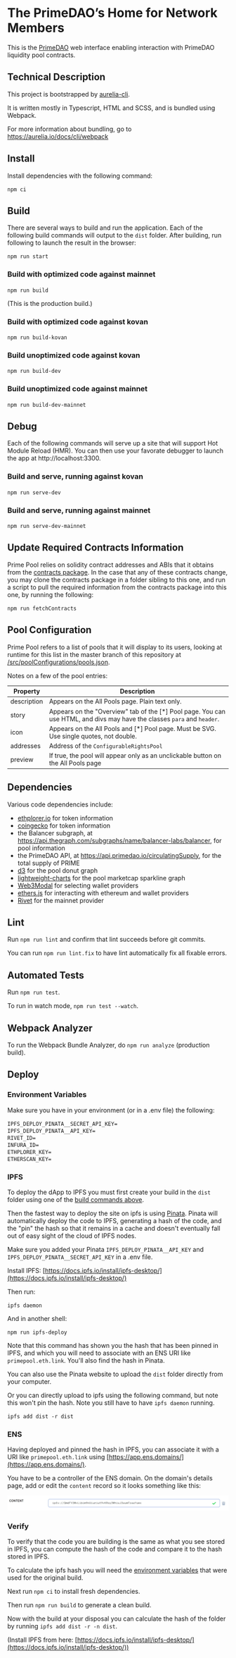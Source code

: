 # The PrimeDAO’s Home for Network Members

This is the [PrimeDAO](primedao.eth.link) web interface enabling interaction with PrimeDAO liquidity pool contracts.

## Technical Description

This project is bootstrapped by [aurelia-cli](https://github.com/aurelia/cli).

It is written mostly in Typescript, HTML and SCSS, and is bundled using Webpack.

For more information about bundling, go to https://aurelia.io/docs/cli/webpack

## Install
Install dependencies with the following command:
```
npm ci
```

## <a name="build"></a> Build
There are several ways to build and run the application.  Each of the following build commands will output to the `dist` folder. After building, run following to launch the result in the browser:

```
npm run start
```

### Build with optimized code against mainnet
`npm run build`

(This is the production build.)

### Build with optimized code against kovan

`npm run build-kovan`

### Build unoptimized code against kovan

`npm run build-dev`

### Build unoptimized code against mainnet

`npm run build-dev-mainnet`

## Debug

Each of the following commands will serve up a site that will support Hot Module Reload (HMR).  You can then use your favorate debugger to launch the app at http://localhost:3300.

### Build and serve, running against kovan
`npm run serve-dev`

### Build and serve, running against mainnet
`npm run serve-dev-mainnet`

## Update Required Contracts Information

Prime Pool relies on solidity contract addresses and ABIs that it obtains from the [contracts package](https://github.com/PrimeDAO/contracts). In the case that any of these contracts change, you may clone the contracts package in a folder sibling to this one, and run a script to pull the required information from the contracts package into this one, by running the following:

```
npm run fetchContracts
```

## <a name="poolConfig"></a> Pool Configuration

Prime Pool refers to a list of pools that it will display to its users, looking at runtime for this list in the master branch of this repository at [/src/poolConfigurations/pools.json](https://github.com/PrimeDAO/prime-pool-dapp/blob/master/src/poolConfigurations/pools.json).

Notes on a few of the pool entries:

| Property      | Description |
| ----------- | ----------- |
| description   | Appears on the All Pools page. Plain text only. |
| story      | Appears on the "Overview" tab of the [*] Pool page.  You can use HTML, and divs may have the classes `para` and `header`. |
| icon      | Appears on the All Pools and [*] Pool page.  Must be SVG. Use single quotes, not double. |
| addresses | Address of the `ConfigurableRightsPool` |
| preview | If true, the pool will appear only as an unclickable button on the All Pools page |

## <a name="dependencies"></a> Dependencies

Various code dependencies include:

* [ethplorer.io](https://ethplorer.io/) for token information
* [coingecko](https://www.coingecko.com/en/api) for token information
* the Balancer subgraph, at https://api.thegraph.com/subgraphs/name/balancer-labs/balancer, for pool information
* the PrimeDAO API, at https://api.primedao.io/circulatingSupply, for the total supply of PRIME
* [d3](https://d3js.org/) for the pool donut graph
* [lightweight-charts](https://github.com/tradingview/lightweight-charts) for the pool marketcap sparkline graph
* [Web3Modal](https://github.com/Web3Modal/web3modal) for selecting wallet providers
* [ethers.js](https://docs.ethers.io/v5/) for interacting with ethereum and wallet providers
* [Rivet](https://rivet.cloud/) for the mainnet provider

## Lint

Run `npm run lint` and confirm that lint succeeds before git commits.

You can run `npm run lint.fix` to have lint automatically fix all  fixable errors.

## Automated Tests

Run `npm run test`.

To run in watch mode, `npm run test --watch`.

## Webpack Analyzer

To run the Webpack Bundle Analyzer, do `npm run analyze` (production build).

## Deploy

### <a name="env"></a> Environment Variables

Make sure you have in your environment (or in a .env file) the following:

```
IPFS_DEPLOY_PINATA__SECRET_API_KEY=
IPFS_DEPLOY_PINATA__API_KEY=
RIVET_ID=
INFURA_ID=
ETHPLORER_KEY=
ETHERSCAN_KEY=
```

### IPFS

To deploy the dApp to IPFS you must first create your build in the `dist` folder using one of the [build commands above](#build).

Then the fastest way to deploy the site on ipfs is using [Pinata](https://pinata.cloud/). Pinata will automatically deploy the code to IPFS, generating a hash of the code, and the "pin" the hash so that it remains in a cache and doesn't eventually fall out of easy sight of the cloud of IPFS nodes.

Make sure you added your Pinata `IPFS_DEPLOY_PINATA__API_KEY` and `IPFS_DEPLOY_PINATA__SECRET_API_KEY` in a .env file.

Install IPFS: [https://docs.ipfs.io/install/ipfs-desktop/](https://docs.ipfs.io/install/ipfs-desktop/)

Then run:

```
ipfs daemon
```

And in another shell:

```
npm run ipfs-deploy
```

Note that this command has shown you the hash that has been pinned in IPFS, and which you will need to associate with an ENS URI like `primepool.eth.link`.  You'll also find the hash in Pinata.

You can also use the Pinata website to upload the `dist` folder directly from your computer.

Or you can directly upload to ipfs using the following command, but note this won't pin the hash.  Note you still have to have `ipfs daemon` running.

```
ipfs add dist -r dist
```

### ENS

Having deployed and pinned the hash in IPFS, you can associate it with a URI like `primepool.eth.link` using [https://app.ens.domains/](https://app.ens.domains/).

You have to be a controller of the ENS domain.  On the domain's details page, add or edit the `content` record so it looks something like this:

<img src="./documentation/ensScreenshot.jpg"/>

### Verify

To verify that the code you are building is the same as what you see stored in IPFS, you can compute the hash of the code and compare it to the hash stored in IPFS.

To calculate the ipfs hash you will need the [environment variables](#env) that were used for the original build.

Next run `npm ci` to install fresh dependencies.

Then run `npm run build` to generate a clean build.

Now with the build at your disposal you can calculate the hash of the folder by running `ipfs add dist -r -n dist`.

(Install IPFS from here: [https://docs.ipfs.io/install/ipfs-desktop/](https://docs.ipfs.io/install/ipfs-desktop/))
